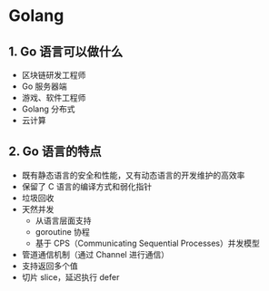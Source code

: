 # Golang

## 1. Go 语言可以做什么

- 区块链研发工程师
- Go 服务器端
- 游戏、软件工程师
- Golang 分布式
- 云计算

## 2. Go 语言的特点

- 既有静态语言的安全和性能，又有动态语言的开发维护的高效率
- 保留了 C 语言的编译方式和弱化指针
- 垃圾回收
- 天然并发
    - 从语言层面支持
    - goroutine 协程
    - 基于 CPS（Communicating Sequential Processes）并发模型
- 管道通信机制（通过 Channel 进行通信）
- 支持返回多个值
- 切片 slice，延迟执行 defer


